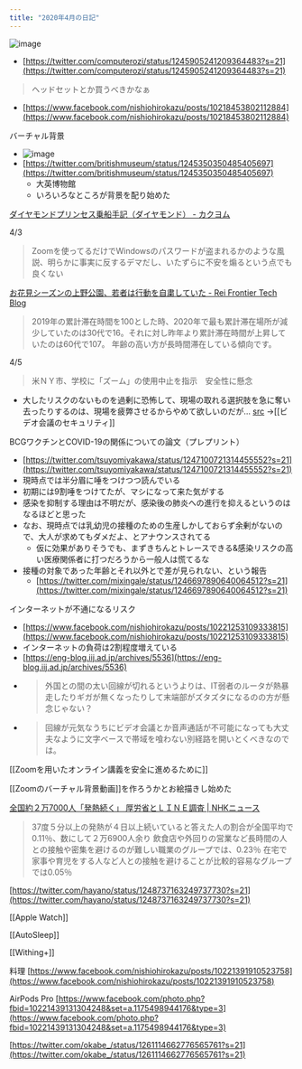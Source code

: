 ```yaml
---
title: "2020年4月の日記"
---
```


![image](https://gyazo.com/420d43432faf79fd1813d0975cf14179/thumb/1000)
- [https://twitter.com/computerozi/status/1245905241209364483?s=21](https://twitter.com/computerozi/status/1245905241209364483?s=21)

> ヘッドセットとか買うべきかなぁ
- [https://www.facebook.com/nishiohirokazu/posts/10218453802112884](https://www.facebook.com/nishiohirokazu/posts/10218453802112884)

バーチャル背景
- ![image](https://gyazo.com/8c784d2a2aa8a8e2d4486aefcd5605ac/thumb/1000)
- [https://twitter.com/britishmuseum/status/1245350350485405697](https://twitter.com/britishmuseum/status/1245350350485405697)
    - 大英博物館
    - いろいろなところが背景を配り始めた

[ダイヤモンドプリンセス乗船手記（ダイヤモンド） - カクヨム](https://kakuyomu.jp/works/1177354054895024939?fbclid=IwAR2X5rFzcTYl_mzLoe1Izw00jDprAbBoYqzDSgQ6I9orcPZdkhcn_aCdFd0)

4/3
> Zoomを使ってるだけでWindowsのパスワードが盗まれるかのような風説、明らかに事実に反するデマだし、いたずらに不安を煽るという点でも良くない

[お花見シーズンの上野公園、若者は行動を自粛していた - Rei Frontier Tech Blog](https://tech-blog.rei-frontier.jp/entry/2020/04/01/204833?fbclid=IwAR3x4oRND5VywmJh4_DGCjc9xDY0eyWKTaqH01T2O7FXjFLo0NomMWqg6tg)
>  2019年の累計滞在時間を100とした時、2020年で最も累計滞在場所が減少していたのは30代で16。それに対し昨年より累計滞在時間が上昇していたのは60代で107。 年齢の高い方が長時間滞在している傾向です。

4/5
> 米ＮＹ市、学校に「ズーム」の使用中止を指示　安全性に懸念
- 大したリスクのないものを過剰に恐怖して、現場の取れる選択肢を急に奪い去ったりするのは、現場を疲弊させるからやめて欲しいのだが… [src](https://www.facebook.com/nishiohirokazu/posts/10221232129969344)
→[[ビデオ会議のセキュリティ]]

BCGワクチンとCOVID-19の関係についての論文（プレプリント）
- [https://twitter.com/tsuyomiyakawa/status/1247100721314455552?s=21](https://twitter.com/tsuyomiyakawa/status/1247100721314455552?s=21)
- 現時点では半分眉に唾をつけつつ読んでいる
- 初期には9割唾をつけてたが、マシになって来た気がする
- 感染を抑制する理由は不明だが、感染後の肺炎への進行を抑えるというのはなるほどと思った
- なお、現時点では乳幼児の接種のための生産しかしておらず余剰がないので、大人が求めてもダメだよ、とアナウンスされてる
    - 仮に効果がありそうでも、まずきちんとトレースできる&感染リスクの高い医療関係者に打つだろうから一般人は慌てるな
- 接種の対象であった年齢とそれ以外とで差が見られない、という報告
    - [https://twitter.com/mixingale/status/1246697890640064512?s=21](https://twitter.com/mixingale/status/1246697890640064512?s=21)

インターネットが不通になるリスク
- [https://www.facebook.com/nishiohirokazu/posts/10221253109333815](https://www.facebook.com/nishiohirokazu/posts/10221253109333815)
- インターネットの負荷は2割程度増えている
- [https://eng-blog.iij.ad.jp/archives/5536](https://eng-blog.iij.ad.jp/archives/5536)
- > 外国との間の太い回線が切れるというよりは、IT弱者のルータが熱暴走したりギガが無くなったりして末端部がズタズタになるのの方が懸念じゃない？
- >  回線が元気なうちにビデオ会議とか音声通話が不可能になっても大丈夫なように文字ベースで帯域を喰わない別経路を開いとくべきなのでは。

[[Zoomを用いたオンライン講義を安全に進めるために]]

[[Zoomのバーチャル背景動画]]を作ろうかとお絵描きし始めた

[全国約２万7000人「発熱続く」 厚労省とＬＩＮＥ調査 | NHKニュース](https://www3.nhk.or.jp/news/html/20200410/k10012381141000.html)
> 37度５分以上の発熱が４日以上続いていると答えた人の割合が全国平均で0.11％、数にして２万6900人余り
> 飲食店や外回りの営業など長時間の人との接触や密集を避けるのが難しい職業のグループでは、0.23％
> 在宅で家事や育児をする人など人との接触を避けることが比較的容易なグループでは0.05％

[https://twitter.com/hayano/status/1248737163249737730?s=21](https://twitter.com/hayano/status/1248737163249737730?s=21)

[[Apple Watch]]

[[AutoSleep]]

[[Withing+]]

料理
[https://www.facebook.com/nishiohirokazu/posts/10221391910523758](https://www.facebook.com/nishiohirokazu/posts/10221391910523758)

AirPods Pro
[https://www.facebook.com/photo.php?fbid=10221439131304248&set=a.1175498944176&type=3](https://www.facebook.com/photo.php?fbid=10221439131304248&set=a.1175498944176&type=3)

[https://twitter.com/okabe_/status/1261114662776565761?s=21](https://twitter.com/okabe_/status/1261114662776565761?s=21)
